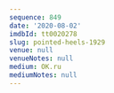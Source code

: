 ```yaml
---
sequence: 849
date: '2020-08-02'
imdbId: tt0020278
slug: pointed-heels-1929
venue: null
venueNotes: null
medium: OK.ru
mediumNotes: null
---
```


